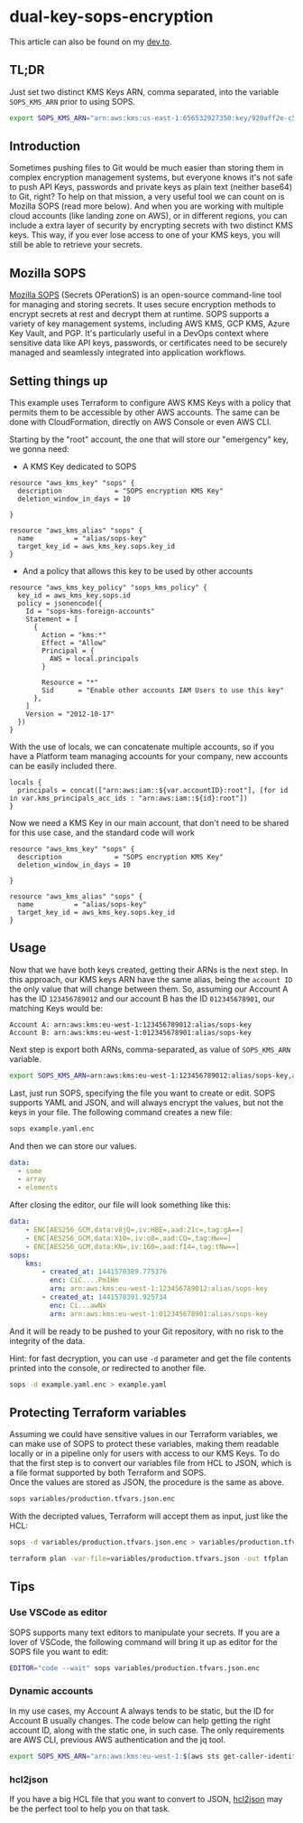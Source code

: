 # dual-key-sops-encryption

This article can also be found on my [dev.to](https://dev.to/monfardinel/encrypting-your-secrets-with-mozilla-sops-using-two-aws-kms-keys-1e3k).

## TL;DR

Just set two distinct KMS Keys ARN, comma separated, into the variable `SOPS_KMS_ARN` prior to using SOPS.

```bash
export SOPS_KMS_ARN="arn:aws:kms:us-east-1:656532927350:key/920aff2e-c5f1-4040-943a-047fa387b27e,arn:aws:kms:ap-southeast-1:656532927350:key/9006a8aa-0fa6-4c14-930e-a2dfb916de1d"
```

## Introduction

Sometimes pushing files to Git would be much easier than storing them in complex encryption management systems, but everyone knows it's not safe to push API Keys, passwords and private keys as plain text (neither base64) to Git, right?
To help on that mission, a very useful tool we can count on is Mozilla SOPS (read more below). And when you are working with multiple cloud accounts (like landing zone on AWS), or in different regions, you can include a extra layer of security by encrypting secrets with two distinct KMS keys. This way, if you ever lose access to one of your KMS keys, you will still be able to retrieve your secrets.

## Mozilla SOPS

[Mozilla SOPS](https://github.com/getsops/sops) (Secrets OPerationS) is an open-source command-line tool for managing and storing secrets. It uses secure encryption methods to encrypt secrets at rest and decrypt them at runtime. SOPS supports a variety of key management systems, including AWS KMS, GCP KMS, Azure Key Vault, and PGP. It's particularly useful in a DevOps context where sensitive data like API keys, passwords, or certificates need to be securely managed and seamlessly integrated into application workflows.

## Setting things up

This example uses Terraform to configure AWS KMS Keys with a policy that permits them to be accessible by other AWS accounts. The same can be done with CloudFormation, directly on AWS Console or even AWS CLI.

Starting by the "root" account, the one that will store our "emergency" key, we gonna need:

- A KMS Key dedicated to SOPS

```hcl
resource "aws_kms_key" "sops" {
  description             = "SOPS encryption KMS Key"
  deletion_window_in_days = 10

}

resource "aws_kms_alias" "sops" {
  name          = "alias/sops-key"
  target_key_id = aws_kms_key.sops.key_id
}
```

- And a policy that allows this key to be used by other accounts

```hcl
resource "aws_kms_key_policy" "sops_kms_policy" {
  key_id = aws_kms_key.sops.id
  policy = jsonencode({
    Id = "sops-kms-foreign-accounts"
    Statement = [
      {
        Action = "kms:*"
        Effect = "Allow"
        Principal = {
          AWS = local.principals
        }

        Resource = "*"
        Sid      = "Enable other accounts IAM Users to use this key"
      },
    ]
    Version = "2012-10-17"
  })
}
```

With the use of locals, we can concatenate multiple accounts, so if you have a Platform team managing accounts for your company, new accounts can be easily included there.

```hcl
locals {
  principals = concat(["arn:aws:iam::${var.accountID}:root"], [for id in var.kms_principals_acc_ids : "arn:aws:iam::${id}:root"])
}
```

Now we need a KMS Key in our main account, that don't need to be shared for this use case, and the standard code will work

```hcl
resource "aws_kms_key" "sops" {
  description             = "SOPS encryption KMS Key"
  deletion_window_in_days = 10

}

resource "aws_kms_alias" "sops" {
  name          = "alias/sops-key"
  target_key_id = aws_kms_key.sops.key_id
}
```

## Usage

Now that we have both keys created, getting their ARNs is the next step. In this approach, our KMS keys ARN have the same alias, being the `account ID` the only value that will change between them. So, assuming our Account A has the ID `123456789012` and our account B has the ID `012345678901`, our matching Keys would be:

```text
Account A: arn:aws:kms:eu-west-1:123456789012:alias/sops-key
Account B: arn:aws:kms:eu-west-1:012345678901:alias/sops-key
```

Next step is export both ARNs, comma-separated, as value of `SOPS_KMS_ARN` variable.

```bash
export SOPS_KMS_ARN=arn:aws:kms:eu-west-1:123456789012:alias/sops-key,arn:aws:kms:eu-west-1:012345678901:alias/sops-key
```

Last, just run SOPS, specifying the file you want to create or edit. SOPS supports YAML and JSON, and will always encrypt the values, but not the keys in your file.
The following command creates a new file:

```bash
sops example.yaml.enc
```

And then we can store our values.

```yaml
data:
  - some
  - array
  - elements
```

After closing the editor, our file will look something like this:

```yaml
data:
    - ENC[AES256_GCM,data:v8jQ=,iv:HBE=,aad:21c=,tag:gA==]
    - ENC[AES256_GCM,data:X10=,iv:o8=,aad:CQ=,tag:Hw==]
    - ENC[AES256_GCM,data:KN=,iv:160=,aad:fI4=,tag:tNw==]
sops:
    kms:
        - created_at: 1441570389.775376
          enc: CiC....Pm1Hm
          arn: arn:aws:kms:eu-west-1:123456789012:alias/sops-key
        - created_at: 1441570391.925734
          enc: Ci...awNx
          arn: arn:aws:kms:eu-west-1:012345678901:alias/sops-key
```

And it will be ready to be pushed to your Git repository, with no risk to the integrity of the data.  

Hint: for fast decryption, you can use `-d` parameter and get the file contents printed into the console, or redirected to another file.

```bash
sops -d example.yaml.enc > example.yaml
```

## Protecting Terraform variables

Assuming we could have sensitive values in our Terraform variables, we can make use of SOPS to protect these variables, making them readable locally or in a pipeline only for users with access to our KMS Keys. To do that the first step is to convert our variables file from HCL to JSON, which is a file format supported by both Terraform and SOPS.  
Once the values are stored as JSON, the procedure is the same as above.

```bash
sops variables/production.tfvars.json.enc
```

With the decripted values, Terraform will accept them as input, just like the HCL:

```bash
sops -d variables/production.tfvars.json.enc > variables/production.tfvars.json

terraform plan -var-file=variables/production.tfvars.json -out tfplan
```

## Tips

### Use VSCode as editor

SOPS supports many text editors to manipulate your secrets. If you are a lover of VSCode, the following command will bring it up as editor for the SOPS file you want to edit:

```bash
EDITOR="code --wait" sops variables/production.tfvars.json.enc
```

### Dynamic accounts

In my use cases, my Account A always tends to be static, but the ID for Account B usually changes. The code below can help getting the right account ID, along with the static one, in such case. The only requirements are AWS CLI, previous AWS authentication and the jq tool.

```bash
export SOPS_KMS_ARN="arn:aws:kms:eu-west-1:$(aws sts get-caller-identity --output json | jq '.Account' -r):alias/sops-key,arn:aws:kms:eu-west-1:123456789012:alias/sops-key"
```

### hcl2json

If you have a big HCL file that you want to convert to JSON, [hcl2json](https://github.com/tmccombs/hcl2json) may be the perfect tool to help you on that task.
